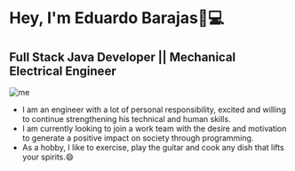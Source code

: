 
# Hey, I'm Eduardo Barajas👋💻

## Full Stack Java Developer || Mechanical Electrical Engineer
![me](https://raw.githubusercontent.com/lalobarajasp/portfolio/main/scr/red.png)


- I am an engineer with a lot of personal responsibility, excited and willing to continue strengthening his technical and human skills.
- I am currently looking to join a work team with the desire and motivation to generate a positive impact on society through programming.
- As a hobby, I like to exercise, play the guitar and cook any dish that lifts your spirits.😄


